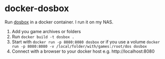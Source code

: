 # docker-dosbox

Run [dosbox](https://www.dosbox.com/) in a docker container. I run it on my NAS.

1. Add you game archives or folders
2. Run `docker build -t dosbox .`
3. Start with `docker run -p 8080:8080 dosbox` or if you use a volume `docker run -p 8080:8080 -v /local/folder/with/games:/root/dos dosbox`
4. Connect with a browser to your docker host e.g. http://localhost:8080
